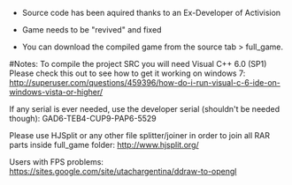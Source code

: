 - Source code has been aquired thanks to an Ex-Developer of Activision

- Game needs to be "revived" and fixed

- You can download the compiled game from the source tab > full_game.

#Notes:
To compile the project SRC you will need Visual C++ 6.0 (SP1)
Please check this out to see how to get it working on windows 7: http://superuser.com/questions/459396/how-do-i-run-visual-c-6-ide-on-windows-vista-or-higher/

If any serial is ever needed, use the developer serial (shouldn't be needed though): GAD6-TEB4-CUP9-PAP6-5529

Please use HJSplit or any other file splitter/joiner in order to join all RAR parts inside full_game folder: http://www.hjsplit.org/

Users with FPS problems: https://sites.google.com/site/utachargentina/ddraw-to-opengl
